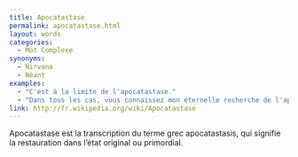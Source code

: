 ```yaml
---
title: Apocatastase
permalink: apocatastase.html
layout: words
categories:
  - Mot Complexe
synonyms:
  - Nirvana
  - Néant
examples:
  - "C'est à la limite de l'apocatastase."
  - "Dans tous les cas, vous connaissez mon éternelle recherche de l'apocatastase ataraxique !"
link: http://fr.wikipedia.org/wiki/Apocatastase
---
```


Apocatastase est la transcription du terme grec apocatastasis, qui signifie la restauration dans l’état original ou primordial.
